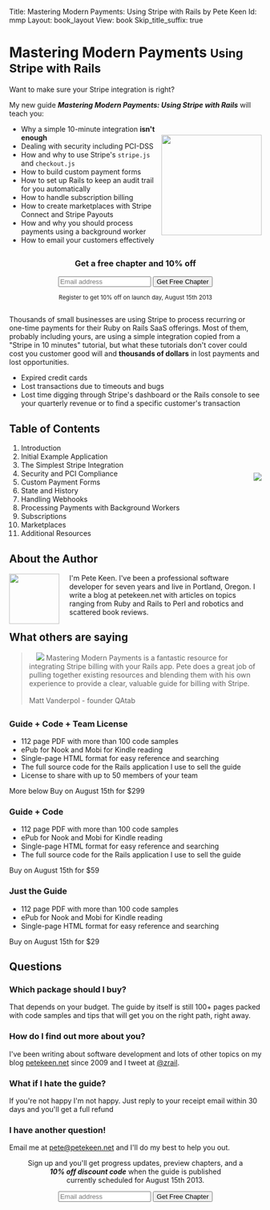 Title: Mastering Modern Payments: Using Stripe with Rails by Pete Keen
Id: mmp
Layout: book_layout
View: book
Skip_title_suffix: true

<h1 class="book">Mastering Modern Payments <small>Using Stripe with Rails</small></h1>

<div class="question">Want to make sure your Stripe integration is right?</div>

My new guide <strong><em>Mastering Modern Payments: Using Stripe with Rails</em></strong> will teach you:

<div>
<img style="float: right; height: 200px; padding-top: 20px;" src="http://files.bugsplatcdn.com/files/3b437de8dd3500b8d649/book_stack-1.png" />

<ul>
<li>Why a simple 10-minute integration <strong>isn't enough</strong>
<li>Dealing with security including PCI-DSS
<li>How and why to use Stripe's <code>stripe.js</code> and <code>checkout.js</code>
<li>How to build custom payment forms
<li>How to set up Rails to keep an audit trail for you automatically
<li>How to handle subscription billing
<li>How to create marketplaces with Stripe Connect and Stripe Payouts
<li>How and why you should process payments using a background worker
<li>How to email your customers effectively
</ul>

<div class="well" style="margin-top: 2em; margin-bottom: 2em; text-align: center;">
<h3>Get a free chapter and 10% off</h3>
<form action="http://bugsplat.us6.list-manage.com/subscribe/post?u=4d4742d4ee66f8c62af747acb&amp;id=1920a1a25a" method="post" class="form form-big form-inline" target="_blank">
    <div class="input-append">
	<input type="email" class='text input-xlarge' value="" name="EMAIL" id="mce-EMAIL" placeholder="Email address">
	<input type="submit" value="Get Free Chapter" name="subscribe" id="mc-embedded-subscribe" class="btn btn-primary btn-large">
    </div>
</form>
<div><small>Register to get 10% off on launch day, August 15th 2013</small></div>
</div>

<p>
Thousands of small businesses are using Stripe to process recurring or one-time payments for their Ruby on Rails SaaS offerings. Most of them, probably including yours, are using a simple integration copied from a "Stripe in 10 minutes" tutorial, but what these tutorials don't cover could cost you customer good will and  <strong>thousands of dollars</strong> in lost payments and lost opportunities.</p>

* Expired credit cards
* Lost transactions due to timeouts and bugs
* Lost time digging through Stripe's dashboard or the Rails console to see your quarterly revenue or to find a specific customer's transaction

<div style="margin-top: 2em; margin-bottom: 2em">
<img style="float: right; margin-left: 20px; padding-top: 100px;" src="http://files.bugsplatcdn.com/files/a8dab64c9e6402ee7b16/stripe_rails.png">
<h2>Table of Contents</h2>
<ol>
<li>Introduction
<li>Initial Example Application
<li>The Simplest Stripe Integration
<li>Security and PCI Compliance
<li>Custom Payment Forms
<li>State and History
<li>Handling Webhooks
<li>Processing Payments with Background Workers
<li>Subscriptions
<li>Marketplaces
<li>Additional Resources
</ol>
</div>

<div style="margin-top: 2em; margin-bottom: 2em">
<h2>About the Author</h2>
<p>
<img class="thumbnail" src="http://files.bugsplatcdn.com/files/54919f94183b56488a1e/me-small.png" style="float:left; margin-right: 20px; height:100px;">
I'm Pete Keen. I've been a professional software developer for seven years and live in Portland, Oregon. I write a blog at petekeen.net with articles on topics ranging from Ruby and Rails to Perl and robotics and scattered book reviews.
</p>
</div>

<div style="margin-top: 2em; margin-bottom: 2em">
<h2>What others are saying</h2>
<blockquote>
<img class="thumbnail pull-right" src="http://files.bugsplatcdn.com/files/2a34b4be575a85bdf517/matt_vanderpol.jpg" style="margin-left: 1em;">
Mastering Modern Payments is a fantastic resource for integrating Stripe billing with your Rails app. Pete does a great job of pulling together existing resources and blending them with his own experience to provide a clear, valuable guide for billing with Stripe.
<br><br>
Matt Vanderpol - founder QAtab
</blockquote>
</div>

<div class="well">
<h3>Guide + Code + Team License</h3>
<ul class="archive-list">
<li><span class="mmp-icon"><i class="icon-edit"></i></span> 112 page PDF with more than 100 code samples
<li><span class="mmp-icon"><i class="icon-download-alt"></i></span> ePub for Nook and Mobi for Kindle reading
<li><span class="mmp-icon"><i class="icon-html5"></i></span> Single-page HTML format for easy reference and searching
<li><span class="mmp-icon"><i class="icon-code"></i></span> The full source code for the Rails application I use to sell the guide
<li><span class="mmp-icon"><i class="icon-group"></i></span> License to share with up to 50 members of your team
</ul>
<span class="pull-right date">More below <i class="icon-arrow-down"></i></span>
<a class="btn btn-large btn-success disabled">Buy on August 15th for $299</a>
</div>

<div class="well highlight">
<h3>Guide + Code</h3>
<ul class="archive-list">
<li><span class="mmp-icon"><i class="icon-edit"></i></span> 112 page PDF with more than 100 code samples
<li><span class="mmp-icon"><i class="icon-download-alt"></i></span> ePub for Nook and Mobi for Kindle reading
<li><span class="mmp-icon"><i class="icon-html5"></i></span> Single-page HTML format for easy reference and searching
<li><span class="mmp-icon"><i class="icon-code"></i></span> The full source code for the Rails application I use to sell the guide
</ul>
<a class="btn btn-large btn-success disabled">Buy on August 15th for $59</a>
</div>

<div class="well">
<h3>Just the Guide</h3>
<ul class="archive-list">
<li><span class="mmp-icon"><i class="icon-edit"></i></span> 112 page PDF with more than 100 code samples
<li><span class="mmp-icon"><i class="icon-download-alt"></i></span> ePub for Nook and Mobi for Kindle reading
<li><span class="mmp-icon"><i class="icon-html5"></i></span> Single-page HTML format for easy reference and searching
</ul>
<a class="btn btn-large btn-success disabled">Buy on August 15th for $29</a>
</div>

## Questions

### Which package should I buy?

That depends on your budget. The guide by itself is still 100+ pages packed with code samples and tips that will get you on the right path, right away.

### How do I find out more about you?

I've been writing about software development and lots of other topics on my blog <a href="http://www.petekeen.net">petekeen.net</a> since 2009 and I tweet at <a href="https://twitter.com/zrail">@zrail</a>.</p>

### What if I hate the guide?

If you're not happy I'm not happy. Just reply to your receipt email within 30 days and you'll get a full refund

### I have another question!

Email me at <a href="mailto:pete@petekeen.net">pete@petekeen.net</a> and I'll do my best to help you out.

<div class="well" style="text-align: center" id="signup">
<p>Sign up and you'll get progress updates, preview chapters, and a <br><em><strong>10% off discount code</strong></em> when the guide is published <br>currently scheduled for August 15th 2013.</p>

<form action="http://bugsplat.us6.list-manage.com/subscribe/post?u=4d4742d4ee66f8c62af747acb&amp;id=1920a1a25a" method="post" class="form form-big form-inline" target="_blank">
    <div class="input-append">
	<input type="email" class='text input-xlarge' value="" name="EMAIL" id="mce-EMAIL" placeholder="Email address">
	<input type="submit" value="Get Free Chapter" name="subscribe" id="mc-embedded-subscribe" class="btn btn-primary btn-large">
    </div>
</form>
</div>

